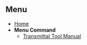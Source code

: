 ## Menu

- [Home](Home)
- **Menu Command**
  - [Transmittal Tool Manual](https://github.com/LuukBoot/PDMaddin2/wiki/_Footer/_edit#transmittal-tool-manual)